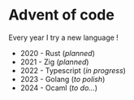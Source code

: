 # Advent of code

Every year I try a new language !

- 2020 - Rust (_planned_)
- 2021 - Zig (_planned_)
- 2022 - Typescript (_in progress_)
- 2023 - Golang (_to polish_)
- 2024 - Ocaml (_to do..._)
